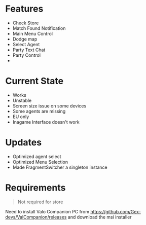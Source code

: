 # Features
- Check Store
- Match Found Notification
- Main Menu Control
- Dodge map
- Select Agent
- Party Text Chat
- Party Control
- 
# Current State
- Works
- Unstable
- Screen size issue on some devices
- Some agents are missing
- EU only
- Inagame Interface doesn't work

# Updates
- Optimized agent select
- Optimized Menu Selection
- Made FragmentSwitcher a singleton instance

# Requirements
>Not required for store

Need to install Valo Companion PC from https://github.com/Gex-devs/ValCompanion/releases and download the msi installer 